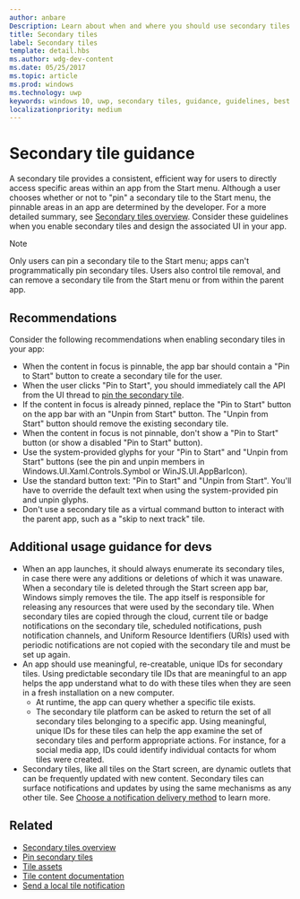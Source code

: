 ```yaml
---
author: anbare
Description: Learn about when and where you should use secondary tiles in your UWP app.
title: Secondary tiles
label: Secondary tiles
template: detail.hbs
ms.author: wdg-dev-content
ms.date: 05/25/2017
ms.topic: article
ms.prod: windows
ms.technology: uwp
keywords: windows 10, uwp, secondary tiles, guidance, guidelines, best practices
localizationpriority: medium
---
```


# Secondary tile guidance


A secondary tile provides a consistent, efficient way for users to directly access specific areas within an app from the Start menu. Although a user chooses whether or not to "pin" a secondary tile to the Start menu, the pinnable areas in an app are determined by the developer. For a more detailed summary, see [Secondary tiles overview](secondary-tiles.md). Consider these guidelines when you enable secondary tiles and design the associated UI in your app.

> [!NOTE]
> Only users can pin a secondary tile to the Start menu; apps can't programmatically pin secondary tiles. Users also control tile removal, and can remove a secondary tile from the Start menu or from within the parent app.


## Recommendations

Consider the following recommendations when enabling secondary tiles in your app:

* When the content in focus is pinnable, the app bar should contain a "Pin to Start" button to create a secondary tile for the user.
* When the user clicks "Pin to Start", you should immediately call the API from the UI thread to [pin the secondary tile](secondary-tiles-pinning.md).
* If the content in focus is already pinned, replace the "Pin to Start" button on the app bar with an "Unpin from Start" button. The "Unpin from Start" button should remove the existing secondary tile.
* When the content in focus is not pinnable, don't show a "Pin to Start" button (or show a disabled "Pin to Start" button).
* Use the system-provided glyphs for your "Pin to Start" and "Unpin from Start" buttons (see the pin and unpin members in Windows.UI.Xaml.Controls.Symbol or WinJS.UI.AppBarIcon).
* Use the standard button text: "Pin to Start" and "Unpin from Start". You'll have to override the default text when using the system-provided pin and unpin glyphs.
* Don't use a secondary tile as a virtual command button to interact with the parent app, such as a "skip to next track" tile.


## Additional usage guidance for devs

* When an app launches, it should always enumerate its secondary tiles, in case there were any additions or deletions of which it was unaware. When a secondary tile is deleted through the Start screen app bar, Windows simply removes the tile. The app itself is responsible for releasing any resources that were used by the secondary tile. When secondary tiles are copied through the cloud, current tile or badge notifications on the secondary tile, scheduled notifications, push notification channels, and Uniform Resource Identifiers (URIs) used with periodic notifications are not copied with the secondary tile and must be set up again.
* An app should use meaningful, re-creatable, unique IDs for secondary tiles. Using predictable secondary tile IDs that are meaningful to an app helps the app understand what to do with these tiles when they are seen in a fresh installation on a new computer.
  * At runtime, the app can query whether a specific tile exists.
  * The secondary tile platform can be asked to return the set of all secondary tiles belonging to a specific app. Using meaningful, unique IDs for these tiles can help the app examine the set of secondary tiles and perform appropriate actions. For instance, for a social media app, IDs could identify individual contacts for whom tiles were created.
* Secondary tiles, like all tiles on the Start screen, are dynamic outlets that can be frequently updated with new content. Secondary tiles can surface notifications and updates by using the same mechanisms as any other tile. See [Choose a notification delivery method](choosing-a-notification-delivery-method.md) to learn more.


## Related

* [Secondary tiles overview](secondary-tiles.md)
* [Pin secondary tiles](secondary-tiles-pinning.md)
* [Tile assets](app-assets.md)
* [Tile content documentation](create-adaptive-tiles.md)
* [Send a local tile notification](sending-a-local-tile-notification.md)
